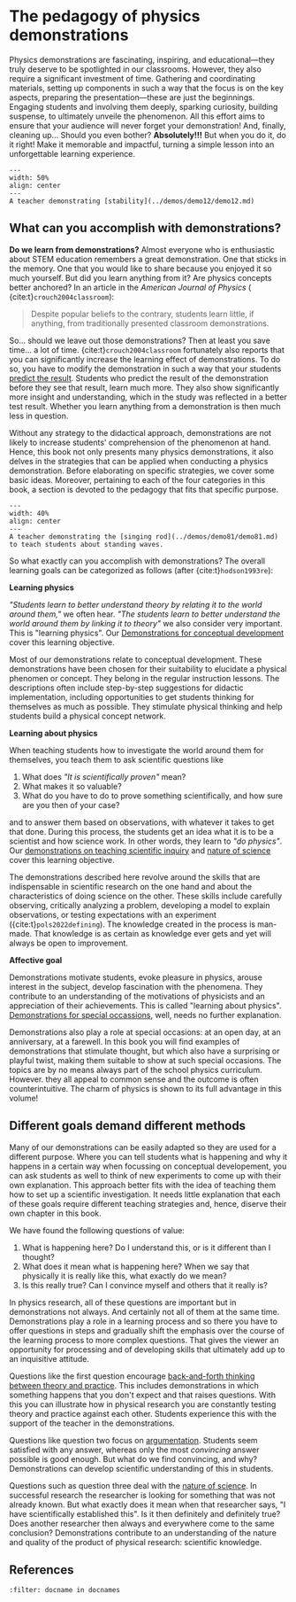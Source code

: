 # The pedagogy of physics demonstrations

Physics demonstrations are fascinating, inspiring, and educational—they truly deserve to be spotlighted in our classrooms. However, they also require a significant investment of time. Gathering and coordinating materials, setting up components in such a way that the focus is on the key aspects, preparing the presentation—these are just the beginnings. Engaging students and involving them deeply, sparking curiosity, building suspense, to ultimately unveile the phenomenon. All this effort aims to ensure that your audience will never forget your demonstration! And, finally, cleaning up... Should you even bother? **Absolutely!!!** But when you do it, do it right! Make it memorable and impactful, turning a simple lesson into an unforgettable learning experience.


```{figure} ../demos/demo12/demo12_figure2.jpg
---
width: 50%
align: center
---
A teacher demonstrating [stability](../demos/demo12/demo12.md)
```

## What can you accomplish with demonstrations?
**Do we learn from demonstrations?**
Almost everyone who is enthusiastic about STEM education remembers a great demonstration. One that sticks in the memory. One that you would like to share because you enjoyed it so much yourself. But did you learn anything from it? Are physics concepts better anchored? In an article in the *American Journal of Physics* ( {cite:t}`crouch2004classroom`):

> Despite popular beliefs to the contrary, students learn little, if anything, from traditionally presented classroom demonstrations.

So... should we leave out those demonstrations? Then at least you save time... a lot of time. {cite:t}`crouch2004classroom` fortunately also reports that you can significantly increase the learning effect of demonstrations. To do so, you have to modify the demonstration in such a way that your students [predict the result](PoE). Students who predict the result of the demonstration before they see that result, learn much more. They also show significantly more insight and understanding, which in the study was reflected in a better test result. Whether you learn anything from a demonstration is then much less in question.

Without any strategy to the didactical approach, demonstrations are not likely to increase students' comprehension of the phenomenon at hand. Hence, this book not only presents many physics demonstrations, it also delves in the strategies that can be applied when conducting a physics demonstration. Before elaborating on specific strategies, we cover some basic ideas. Moreover, pertaining to each of the four categories in this book, a section is devoted to the pedagogy that fits that specific purpose.

``` {figure} Figures/singingrod.jpg
---
width: 40%
align: center
---
A teacher demonstrating the [singing rod](../demos/demo81/demo81.md) to teach students about standing waves.
```

So what exactly can you accomplish with demonstrations? The overall learning goals can be categorized as follows (after {cite:t}`hodson1993re`):

**Learning physics**

*"Students learn to better understand theory by relating it to the world around them,"* we often hear. *"The students learn to better understand the world around them by linking it to theory"* we also consider very important. This is "learning physics". Our [Demonstrations for conceptual development](../demos/Conceptdemos1.md) cover this learning objective. 

Most of our demonstrations  relate to conceptual development. These demonstrations have been chosen for their suitability to elucidate a physical phenomen or concept. They belong in the regular instruction lessons. The descriptions often include step-by-step suggestions for didactic implementation, including opportunities to get students thinking for themselves as much as possible. They stimulate physical thinking and help students build a physical concept network.

**Learning about physics**

When teaching students how to investigate the world around them for themselves, you teach them to ask scientific questions like
1. What does *"It is scientifically proven"* mean? 
2. What makes it so valuable? 
3. What do you have to do to prove something scientifically, and how sure are you then of your case?

and to answer them based on observations, with whatever it takes to get that done. During this process, the students get an idea what it is to be a scientist and how science work. In other words, they learn to *"do physics"*. Our [demonstrations on teaching scientific inquiry](../demos/Inquirydemos.md) and [nature of science](../demos/NOSdemos.md) cover this learning objective.

The demonstrations described here revolve around the skills that are indispensable in scientific research on the one hand and about the characteristics of doing science on the other. These skills include carefully observing, critically analyzing a problem, developing a model to explain observations, or testing expectations with an experiment ({cite:t}`pols2022defining`). The knowledge created in the process is man-made. That knowledge is as certain as knowledge ever gets and yet will always be open to improvement. 

**Affective goal**

Demonstrations motivate students, evoke pleasure in physics, arouse interest in the subject, develop fascination with the phenomena. They contribute to an understanding of the motivations of physicists and an appreciation of their achievements. This is called "learning about physics". [Demonstrations for special occassions](../demos/Specialdemos.md), well, needs no further explanation.

Demonstrations also play a role at special occasions: at an open day, at an anniversary, at a farewell. In this book you  will find examples of demonstrations that stimulate thought, but which also have a surprising or playful twist, making them suitable to show at such special occasions. The topics are by no means always part of the school physics curriculum. However. they all appeal to common sense and the outcome is often counterintuitive. The charm of physics is shown to its full advantage in this volume!

## Different goals demand different methods
Many of our demonstrations can be easily adapted so they are used for a different purpose. Where you can tell students what is happening and why it happens in a certain way when focussing on conceptual developement, you can ask students as well to think of new experiments to come up with their own explanation. This approach better fits with the idea of teaching them how to set up a scientific investigation. It needs little explanation that each of these goals require different teaching strategies and, hence, diserve their own chapter in this book.

We have found the following questions of value: 
1. What is happening here? Do I understand this, or is it different than I thought?
2. What does it mean what is happening here? When we say that physically it is really like this, what exactly do we mean?
3. Is this really true? Can I convince myself and others that it really is?

In physics research, all of these questions are important but in demonstrations not always. And certainly not all of them at the same time. Demonstrations play a role in a learning process and so there you have to offer questions in steps and gradually shift the emphasis over the course of the learning process to more complex questions. That gives the viewer an opportunity for processing and of developing skills that ultimately add up to an inquisitive attitude.

Questions like the first question encourage [back-and-forth thinking between theory and practice](../Pedagogy/BackAndForthThinking.md). This includes demonstrations in which something happens that you don't expect and that raises questions. With this you can illustrate how in physical research you are constantly testing theory and practice against each other. Students experience this with the support of the teacher in the demonstrations. 

Questions like question two focus on [argumentation](../Pedagogy/Argumentation.md). Students seem satisfied with any answer, whereas only the most *convincing* answer possible is good enough.
But what do we find convincing, and why? Demonstrations can develop scientific understanding of this in students. 

Questions such as question three deal with the [nature of science](../Pedagogy/Nos.md). In successful research the researcher is looking for something that was not already known. 
But what exactly does it mean when that researcher says, "I have scientifically established this". Is it then definitely and definitely true? Does another researcher then always and everywhere come to the same conclusion? Demonstrations contribute to an understanding of the nature and quality of the product of physical research: scientific knowledge. 




## References
```{bibliography}
:filter: docname in docnames
```